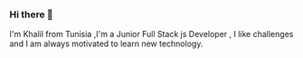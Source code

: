 ### Hi there 👋
I'm Khalil from Tunisia ,I'm a Junior Full Stack js Developer ,
I like challenges and I am always motivated to learn new technology.
